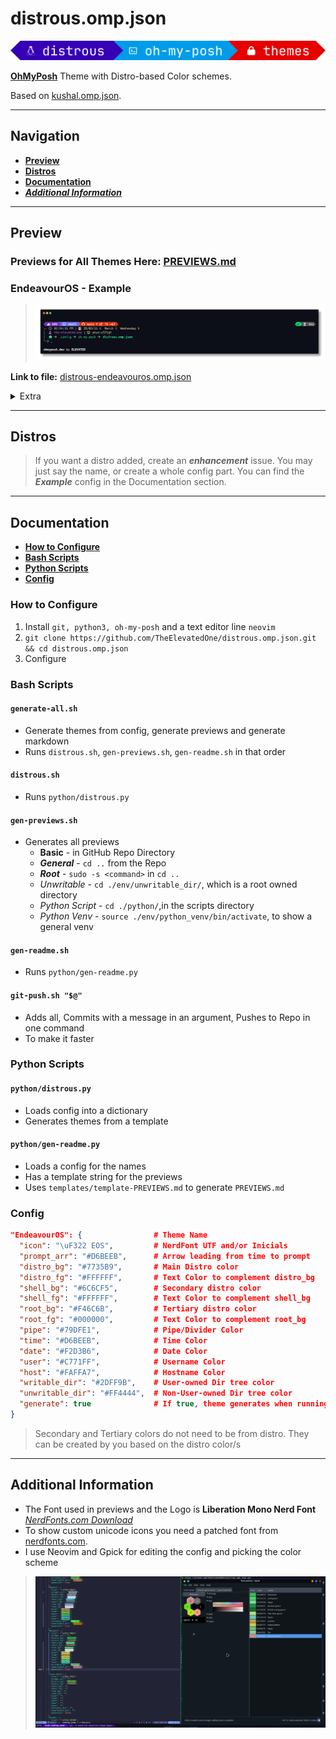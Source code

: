 # distrous.omp.json

![distrous-logo](https://github.com/TheElevatedOne/distrous.omp.json/blob/main/logos/logo.png?raw=true)

[**OhMyPosh**](https://ohmyposh.dev/) Theme with Distro-based Color schemes.

Based on [kushal.omp.json](https://github.com/JanDeDobbeleer/oh-my-posh/blob/main/themes/kushal.omp.json).

---

## Navigation

- [**Preview**](#preview)
- [**Distros**](#distros)
- [**Documentation**](#documentation)
- [***Additional Information***](#additional-information)

---

## Preview

### Previews for All Themes Here: [<ins>PREVIEWS.md</ins>](https://github.com/TheElevatedOne/distrous.omp.json/blob/main/PREVIEWS.md)

### EndeavourOS - Example

> ![endeavouros-preview](https://github.com/TheElevatedOne/distrous.omp.json/blob/main/previews/distrous-endeavouros.omp.json.png?raw=true)

**Link to file:** [distrous-endeavouros.omp.json](https://github.com/TheElevatedOne/distrous.omp.json/blob/main/themes/distrous-endeavouros.omp.json?raw=true)

<details>
    <summary>Extra</summary>

- **General**

    > ![endeavouros-general](https://github.com/TheElevatedOne/distrous.omp.json/blob/main/previews/distrous-endeavouros.omp.json-general.png?raw=true)

- **Root**

    > ![endeavouros-root](https://github.com/TheElevatedOne/distrous.omp.json/blob/main/previews/distrous-endeavouros.omp.json-root.png?raw=true)

- **Unwritable Directory**

    > ![endeavouros-unwrite](https://github.com/TheElevatedOne/distrous.omp.json/blob/main/previews/distrous-endeavouros.omp.json-unwrite.png?raw=true)

- **Python**

  - **Script**

        > ![endeavouros-script](https://github.com/TheElevatedOne/distrous.omp.json/blob/main/previews/distrous-endeavouros.omp.json-script.png?raw=true)

  - **Venv**

        > ![endeavouros-venv](https://github.com/TheElevatedOne/distrous.omp.json/blob/main/previews/distrous-endeavouros.omp.json-venv.png?raw=true)

</details>

---

## Distros

> If you want a distro added, create an ***enhancement*** issue.
> You may just say the name, or create a whole config part.
> You can find the ***Example*** config in the Documentation section.

---

## Documentation

- [**How to Configure**](#how-to-configure)
- [**Bash Scripts**](#bash-scripts)
- [**Python Scripts**](#python-scripts)
- [**Config**](#config)

### How to Configure

1. Install `git, python3, oh-my-posh` and a text editor line `neovim`
2. ```git clone https://github.com/TheElevatedOne/distrous.omp.json.git && cd distrous.omp.json```
3. Configure

### Bash Scripts

#### `generate-all.sh`

- Generate themes from config, generate previews and generate markdown
- Runs `distrous.sh`, `gen-previews.sh`, `gen-readme.sh` in that order

#### `distrous.sh`

- Runs `python/distrous.py`

#### `gen-previews.sh`

- Generates all previews
  - **Basic** - in GitHub Repo Directory
  - ***General*** - `cd ..` from the Repo
  - ***Root*** - `sudo -s <command>` in `cd ..`
  - *Unwritable* - `cd ./env/unwritable_dir/`, which is a root owned directory
  - *Python Script* - `cd ./python/`,in the scripts directory
  - *Python Venv* - `source ./env/python_venv/bin/activate`, to show a general venv

#### `gen-readme.sh`

- Runs `python/gen-readme.py`

#### `git-push.sh "$@"`

- Adds all, Commits with a message in an argument, Pushes to Repo in one command
- To make it faster

### Python Scripts

#### `python/distrous.py`

- Loads config into a dictionary
- Generates themes from a template

#### `python/gen-readme.py`

- Loads a config for the names
- Has a template string for the previews
- Uses `templates/template-PREVIEWS.md` to generate `PREVIEWS.md`

### Config

```json
"EndeavourOS": {                # Theme Name
  "icon": "\uF322 EOS",         # NerdFont UTF and/or Inicials
  "prompt_arr": "#D6BEEB",      # Arrow leading from time to prompt
  "distro_bg": "#7735B9",       # Main Distro color
  "distro_fg": "#FFFFFF",       # Text Color to complement distro_bg
  "shell_bg": "#6C6CF5",        # Secondary distro color
  "shell_fg": "#FFFFFF",        # Text Color to complement shell_bg
  "root_bg": "#F46C6B",         # Tertiary distro color 
  "root_fg": "#000000",         # Text Color to complement root_bg
  "pipe": "#79DFE1",            # Pipe/Divider Color
  "time": "#D6BEEB",            # Time Color 
  "date": "#F2D3B6",            # Date Color 
  "user": "#C771FF",            # Username Color
  "host": "#FAFFA7",            # Hostname Color 
  "writable_dir": "#2DFF9B",    # User-owned Dir tree color
  "unwritable_dir": "#FF4444",  # Non-User-owned Dir tree color
  "generate": true              # If true, theme generates when running scripts; if false, theme is skipped
}
```

> Secondary and Tertiary colors do not need to be from distro.
> They can be created by you based on the distro color/s

---

## Additional Information

- The Font used in previews and the Logo is **Liberation Mono Nerd Font** [<ins>*NerdFonts.com Download*</ins>](https://github.com/ryanoasis/nerd-fonts/releases/download/v3.3.0/LiberationMono.zip)
- To show custom unicode icons you need a patched font from [nerdfonts.com](https://www.nerdfonts.com/font-downloads).
- I use Neovim and Gpick for editing the config and picking the color scheme

> ![image-preview](https://github.com/TheElevatedOne/distrous.omp.json/blob/main/images/workflow.png)
